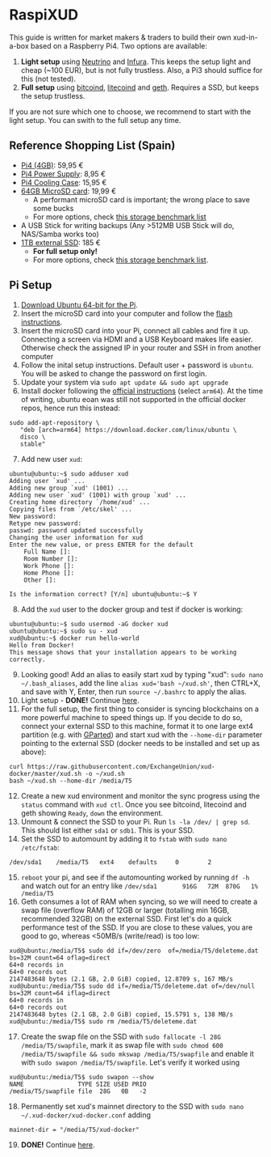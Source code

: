 # RaspiXUD

This guide is written for market makers & traders to build their own xud-in-a-box based on a Raspberry Pi4. Two options are available:
1. **Light setup** using [Neutrino](https://github.com/lightninglabs/neutrino) and [Infura](https://infura.io/). This keeps the setup light and cheap (~100 EUR), but is not fully trustless. Also, a Pi3 should suffice for this (not tested).
2. **Full setup** using [bitcoind](https://github.com/bitcoin/bitcoin/), [litecoind](https://github.com/litecoin-project/litecoin) and [geth](https://github.com/ethereum/go-ethereum). Requires a SSD, but keeps the setup trustless.

If you are not sure which one to choose, we recommend to start with the light setup. You can swith to the full setup any time.

## Reference Shopping List (Spain)
* [Pi4 (4GB)](https://www.tiendatec.es/raspberry-pi/placas-base/1100-raspberry-pi-4-modelo-b-4gb-765756931182.html): 59,95 €
* [Pi4 Power Supply](https://www.tiendatec.es/raspberry-pi/raspberry-pi-alimentacion/1093-alimentador-oficial-raspberry-pi-4-usb-c-5v-3a-15w-negro-644824914886.html): 8,95 €
* [Pi4 Cooling Case](https://www.tiendatec.es/raspberry-pi/cajas/1110-caja-cofre-alta-disipacion-con-dos-ventiladores-para-raspberry-pi-4-8472496015950.html): 15,95 €
* [64GB MicroSD card](https://www.amazon.de/dp/B07G3GMRYF/): 19,99 €
  * A performant microSD card is important; the wrong place to save some bucks
  * For more options, check [this storage benchmark list](https://jamesachambers.com/raspberry-pi-storage-benchmarks/)
* A USB Stick for writing backups (Any >512MB USB Stick will do, NAS/Samba works too)
* [1TB external SSD](https://www.amazon.es/gp/product/B074M774TW/ref=ppx_yo_dt_b_asin_title_o01_s00?ie=UTF8&psc=1): 185 €
  * **For full setup only!**
  * For more options, check [this storage benchmark list](https://jamesachambers.com/raspberry-pi-storage-benchmarks/).

## Pi Setup

1. [Download Ubuntu 64-bit for the Pi](https://ubuntu.com/download/raspberry-pi).
2. Insert the microSD card into your computer and follow the [flash instructions](https://ubuntu.com/download/iot/installation-media).
3. Insert the microSD card into your Pi, connect all cables and fire it up. Connecting a screen via HDMI and a USB Keyboard makes life easier. Otherwise check the assigned IP in your router and SSH in from another computer 
4. Follow the inital setup instructions. Default user + password is `ubuntu`. You will be asked to change the password on first login.
5. Update your system via `sudo apt update && sudo apt upgrade`
6. Install docker following the [official instructions](https://docs.docker.com/install/linux/docker-ce/ubuntu/) (select `arm64`). At the time of writing, ubuntu eoan was still not supported in the official docker repos, hence run this instead:
```
sudo add-apt-repository \
   "deb [arch=arm64] https://download.docker.com/linux/ubuntu \
   disco \
   stable"
```
7. Add new user `xud`:

```
ubuntu@ubuntu:~$ sudo adduser xud
Adding user `xud' ...
Adding new group `xud' (1001) ...
Adding new user `xud' (1001) with group `xud' ...
Creating home directory `/home/xud' ...
Copying files from `/etc/skel' ...
New password: 
Retype new password: 
passwd: password updated successfully
Changing the user information for xud
Enter the new value, or press ENTER for the default
	Full Name []: 
	Room Number []: 
	Work Phone []: 
	Home Phone []: 
	Other []: 

Is the information correct? [Y/n] ubuntu@ubuntu:~$ Y
```
8. Add the `xud` user to the docker group and test if docker is working:
```
ubuntu@ubuntu:~$ sudo usermod -aG docker xud
ubuntu@ubuntu:~$ sudo su - xud
xud@ubuntu:~$ docker run hello-world
Hello from Docker!
This message shows that your installation appears to be working correctly.
```
9. Looking good! Add an alias to easily start xud by typing "xud": `sudo nano ~/.bash_aliases`, add the line `alias xud='bash ~/xud.sh'`, then CTRL+X, and save with Y, Enter, then run `source ~/.bashrc` to apply the alias.
10. Light setup - **DONE!** Continue [here](Market%20Maker%20Guide.md#basic-setup).
11. For the full setup, the first thing to consider is syncing blockchains on a more powerful machine to speed things up. If you decide to do so, connect your external SSD to this machine, format it to one large ext4 partition (e.g. with [GParted](https://gparted.org/)) and start xud with the `--home-dir` parameter pointing to the external SSD (docker needs to be installed and set up as above):
```
curl https://raw.githubusercontent.com/ExchangeUnion/xud-docker/master/xud.sh -o ~/xud.sh
bash ~/xud.sh --home-dir /media/T5
```
12. Create a new xud environment and monitor the sync progress using the `status` command with `xud ctl`. Once you see bitcoind, litecoind and geth showing `Ready`, `down` the environment.
13. Unmount & connect the SSD to your Pi. Run `ls -la /dev/ | grep sd`. This should list either `sda1` or `sdb1`. This is your SSD.
14. Set the SSD to automount by adding it to `fstab` with `sudo nano /etc/fstab`:
```
/dev/sda1    /media/T5   ext4    defaults     0        2
```
15. `reboot` your pi, and see if the automounting worked by running `df -h` and watch out for an entry like `/dev/sda1       916G   72M  870G   1% /media/T5`
16. Geth consumes a lot of RAM when syncing, so we will need to create a swap file (overflow RAM) of 12GB or larger (totalling min 16GB, recommended 32GB) on the external SSD. First let's do a quick performance test of the SSD. If you are close to these values, you are good to go, whereas <50MB/s (write/read) is too low:
```
xud@ubuntu:/media/T5$ sudo dd if=/dev/zero  of=/media/T5/deleteme.dat bs=32M count=64 oflag=direct
64+0 records in
64+0 records out
2147483648 bytes (2.1 GB, 2.0 GiB) copied, 12.8709 s, 167 MB/s
xud@ubuntu:/media/T5$ sudo dd if=/media/T5/deleteme.dat of=/dev/null bs=32M count=64 iflag=direct
64+0 records in
64+0 records out
2147483648 bytes (2.1 GB, 2.0 GiB) copied, 15.5791 s, 138 MB/s
xud@ubuntu:/media/T5$ sudo rm /media/T5/deleteme.dat
```
17. Create the swap file on the SSD with `sudo fallocate -l 28G /media/T5/swapfile`, mark it as swap file with `sudo chmod 600 /media/T5/swapfile && sudo mkswap /media/T5/swapfile` and enable it with `sudo swapon /media/T5/swapfile`. Let's verify it worked using
```
xud@ubuntu:/media/T5$ sudo swapon --show
NAME               TYPE SIZE USED PRIO
/media/T5/swapfile file  28G   0B   -2
```
18. Permanently set xud's mainnet directory to the SSD with `sudo nano ~/.xud-docker/xud-docker.conf` adding
```
mainnet-dir = "/media/T5/xud-docker"
```
19. **DONE!** Continue [here](Market%20Maker%20Guide.md#basic-setup).
